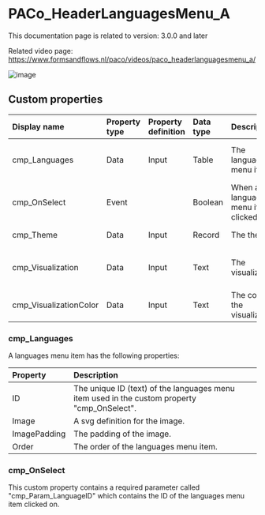 # PACo_HeaderLanguagesMenu_A

This documentation page is related to version: 3.0.0 and later

Related video page: https://www.formsandflows.nl/paco/videos/paco_headerlanguagesmenu_a/

![image](https://github.com/formsandflows/PACo/assets/35654198/e1a6926c-91d4-4b27-b6bf-aec8cf89c56f)

## Custom properties

| Display name | Property type | Property definition | Data type | Description | Memo
| :--- | :--- | :--- | :--- | :--- | :--- |
| cmp_Languages | Data | Input | Table | The languages menu items. | See the documention about cmp_Languages below. |
| cmp_OnSelect | Event | | Boolean | When a languages menu item is clicked on. | See the documention about cmp_OnSelect below. |
| cmp_Theme | Data | Input | Record | The theme. | See the documention on theming. |
| cmp_Visualization | Data | Input | Text | The visualization. | See the documention of PACo canvas component PACo_Visualization_A. |
| cmp_VisualizationColor | Data | Input | Text | The color of the visualization. | |

### cmp_Languages
A languages menu item has the following properties:

| Property | Description |
| :--- | :--- |
| ID | The unique ID (text) of the languages menu item used in the custom property "cmp_OnSelect". |
| Image| A svg definition for the image. |
| ImagePadding | The padding of the image. |
| Order | The order of the languages menu item. |

### cmp_OnSelect
This custom property contains a required parameter called "cmp_Param_LanguageID" which contains the ID of the languages menu item clicked on.
